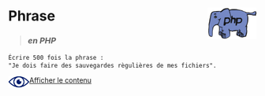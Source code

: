 # **Phrase**  <img align="right" src="../../src/img/php.gif" alt="PHP" title="PHP" widht="auto" height="64px">

> ### ***en PHP***

    Écrire 500 fois la phrase :  
    "Je dois faire des sauvegardes règulières de mes fichiers".

<img align="left" src="../../src/icon/eye.png" alt="see content" title="see content" widht="auto" height="24px"> [Afficher le contenu](https://github.com/MiKL5/afpaDev/blob/master/projets/record/instructions4use.md "Instructions")